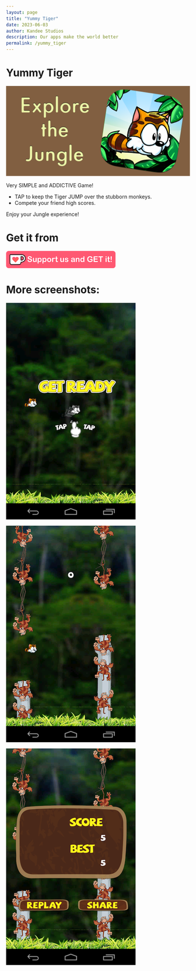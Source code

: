 ```yaml
---
layout: page
title: "Yummy Tiger"
date: 2023-06-03
author: Kandee Studios
description: Our apps make the world better
permalink: /yummy_tiger
---
```


# Yummy Tiger

![Banner](/docs/assets/yummy_tiger/feature_ad.png)

Very SIMPLE and ADDICTIVE Game! 

- TAP to keep the Tiger JUMP over the stubborn monkeys. 
- Compete your friend high scores. 

Enjoy your Jungle experience! 

# Get it from

[![Support Us and Get It](/docs/assets/general/support-us-and-get-it.png)](https://ko-fi.com/s/92e2cbb11b)

# More screenshots:

![Screenshot1](/docs/assets/yummy_tiger/screenshot_1.png)

![Screenshot2](/docs/assets/yummy_tiger/screenshot_2.png)

![Screenshot3](/docs/assets/yummy_tiger/screenshot_3.png)
